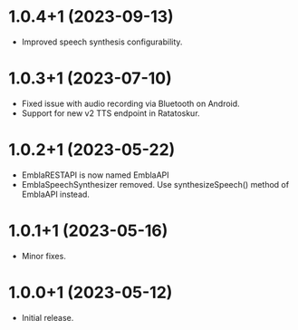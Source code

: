 # 1.0.4+1 (2023-09-13)

* Improved speech synthesis configurability.

# 1.0.3+1 (2023-07-10)

* Fixed issue with audio recording via Bluetooth on Android.
* Support for new v2 TTS endpoint in Ratatoskur.

# 1.0.2+1 (2023-05-22)

* EmblaRESTAPI is now named EmblaAPI
* EmblaSpeechSynthesizer removed. Use synthesizeSpeech() method of EmblaAPI instead.

# 1.0.1+1 (2023-05-16)

* Minor fixes.

# 1.0.0+1 (2023-05-12)

* Initial release.
